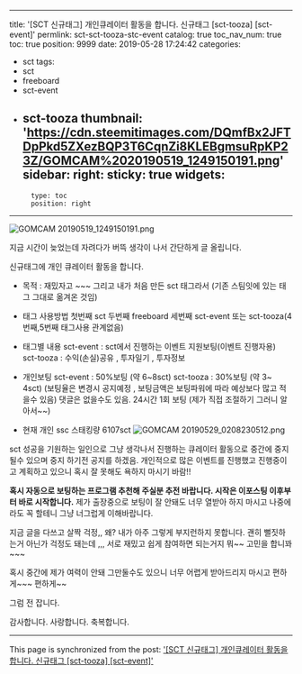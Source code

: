 
---
title: '[SCT 신규태그] 개인큐레이터 활동을 합니다. 신규태그 [sct-tooza] [sct-event]'
permlink: sct-sct-tooza-stc-event
catalog: true
toc_nav_num: true
toc: true
position: 9999
date: 2019-05-28 17:24:42
categories:
- sct
tags:
- sct
- freeboard
- sct-event
- sct-tooza
thumbnail: 'https://cdn.steemitimages.com/DQmfBx2JFTDpPkd5ZXezBQP3T6CqnZi8KLEBgmsuRpKP23Z/GOMCAM%2020190519_1249150191.png'
sidebar:
    right:
        sticky: true
widgets:
    -
        type: toc
        position: right
---


![GOMCAM 20190519_1249150191.png](https://cdn.steemitimages.com/DQmfBx2JFTDpPkd5ZXezBQP3T6CqnZi8KLEBgmsuRpKP23Z/GOMCAM%2020190519_1249150191.png)


지금 시간이 늦었는데 자려다가 버뜩 생각이 나서 
간단하게 글 올립니다. 


신규태그에 개인 큐레이터 활동을 합니다.

- 목적 : 재밌자고 ~~~  그리고 내가 처음 만든 sct 태그라서
    (기존 스팀잇에 있는 태그 그대로 옮겨온 것임)

-  태그 사용방법
   첫번째 sct 두번째 freeboard 
   세번째 sct-event 또는 sct-tooza(4번째,5번째 태그사용 관계없음)

- 태그별 내용
   sct-event :  sct에서 진행하는 이벤트 지원보팅(이벤트 진행자용)
   sct-tooza :  수익(손실)공유 , 투자일기 , 투자정보 

- 개인보팅 
   sct-event   :  50%보팅 (약 6~8sct)
   sct-tooza   :  30%보팅 (약 3~ 4sct)
   (보팅율은 변경시 공지예정 , 보팅금액은 보팅파워에 따라 예상보다 많고 적을수 있음)
   댓글은 없을수도 있음.  24시간 1회 보팅 (제가 직접 조절하기 그러니 알아서~~)   

- 현재 개인 ssc 스태킹량 6107sct
![GOMCAM 20190529_0208230512.png](https://cdn.steemitimages.com/DQmQUdYGe38kr91ZGkZZNLbDQPR15UTm8EtzFpqJYwvfMAD/GOMCAM%2020190529_0208230512.png)
  
sct 성공을 기원하는 일인으로 그냥 생각나서 진행하는 큐레이터 활동으로
중간에 중지될수 있으며 중지 하기전 공지를 하겠음.
개인적으로 많은 이벤트를 진행했고 진행중이고 계획하고 있으니 
혹시 잘 못해도 욕하지 마시기 바람!! 

**혹시 자동으로 보팅하는 프로그램 추천해 주실분 추전 바랍니다.
시작은 이포스팅 이후부터 바로 시작합니다.**
제가 출장중으로 보팅이 잘 안돼도 너무 열받아 하지 마시고
나중에라도 꼭 할테니 그냥 너그럽게 이해바랍니다.


지금 글을 다쓰고 살짝 걱정,, 왜?  내가 아주 그렇게 부지런하지 못합니다.
괜히 뻘짓하는거 아닌가 걱정도 돼는데 ,,, 
서로 재밌고 쉽게 참여하면 되는거지 뭐~~ 고민을 합니꽈~~~

혹시 중간에 제가 여력이 안돼 그만둘수도 있으니
너무 어렵게 받아드리지 마시고 편하게~~~ 편하게~~

그럼 전 잡니다.

감사합니다.  사랑합니다. 축복합니다.

- - -

This page is synchronized from the post: ['[SCT 신규태그] 개인큐레이터 활동을 합니다. 신규태그 [sct-tooza] [sct-event]'](https://steemit.com/@kibumh/sct-sct-tooza-stc-event)
